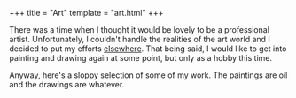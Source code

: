+++
title = "Art"
template = "art.html"
+++

There was a time when I thought it would be lovely to be a professional artist. Unfortunately, I couldn't handle the realities of the art world and I decided to put my efforts [elsewhere](/code). That being said, I would like to get into painting and drawing again at some point, but only as a hobby this time.

Anyway, here's a sloppy selection of some of my work. The paintings are oil and the drawings are whatever.
